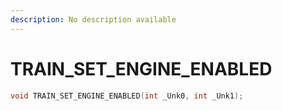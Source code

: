 ```yaml
---
description: No description available 
---
```


# TRAIN_SET_ENGINE_ENABLED

```cpp
void TRAIN_SET_ENGINE_ENABLED(int _Unk0, int _Unk1);
```